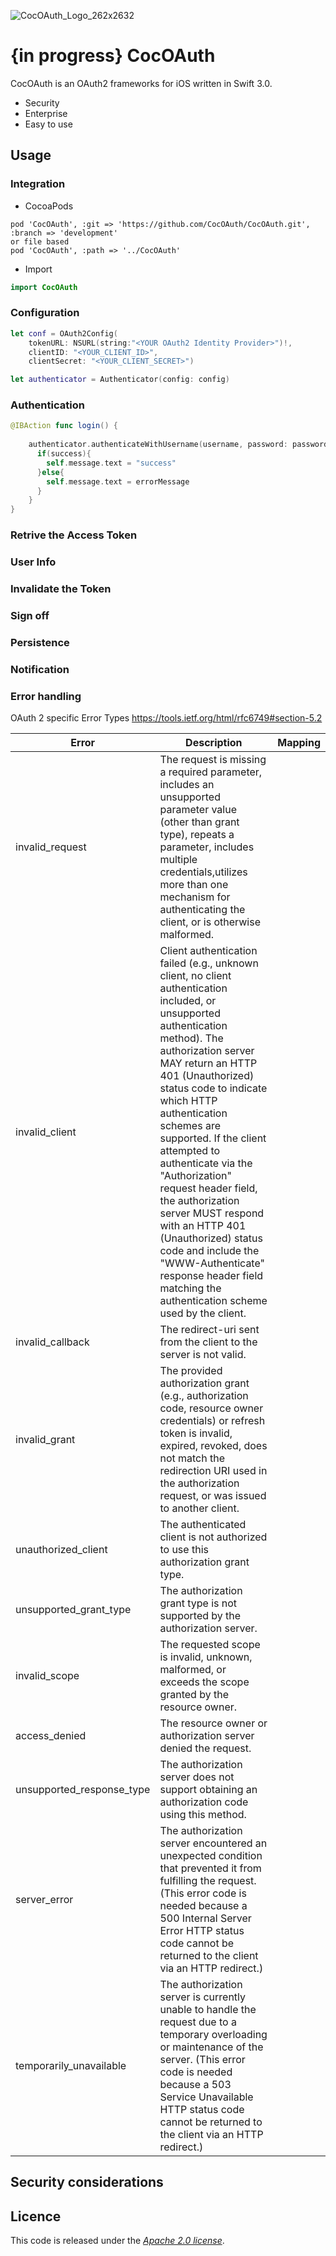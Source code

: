 ![CocOAuth_Logo_262x2632](http://cocoauth.marko-seifert.de/presskit/CocOAuth_Logo_262x262.png)


# {in progress} CocOAuth #

CocOAuth is an OAuth2 frameworks for iOS written in Swift 3.0.


- Security
- Enterprise
- Easy to use

## Usage ##

### Integration ###

- CocoaPods

```
pod 'CocOAuth', :git => 'https://github.com/CocOAuth/CocOAuth.git', :branch => 'development'
or file based
pod 'CocOAuth', :path => '../CocOAuth'
```
- Import
```swift
import CocOAuth
```

### Configuration ###
```swift
let conf = OAuth2Config(
	tokenURL: NSURL(string:"<YOUR OAuth2 Identity Provider>")!, 
	clientID: "<YOUR_CLIENT_ID>", 
	clientSecret: "<YOUR_CLIENT_SECRET>")

let authenticator = Authenticator(config: config)

```
### Authentication ###
```swift
@IBAction func login() {
    
    authenticator.authenticateWithUsername(username, password: password) {success, errorMessage in
      if(success){
        self.message.text = "success"
      }else{
        self.message.text = errorMessage
      }
    }
}
```
### Retrive the Access Token ###

### User Info ###

### Invalidate the Token ###

### Sign off ###

### Persistence ###

### Notification ###

### Error handling ###

OAuth 2 specific Error Types 
https://tools.ietf.org/html/rfc6749#section-5.2

Error | Description | Mapping
------|------------ |--------
invalid_request | The request is missing a required parameter, includes an unsupported parameter value (other than grant type), repeats a parameter, includes multiple credentials,utilizes more than one mechanism for authenticating the client, or is otherwise malformed.|
invalid_client|Client authentication failed (e.g., unknown client, no client authentication included, or unsupported authentication method). The authorization server MAY return an HTTP 401 (Unauthorized) status code to indicate which HTTP authentication schemes are supported. If the client attempted to authenticate via the "Authorization" request header field, the authorization server MUST respond with an HTTP 401 (Unauthorized) status code and include the "WWW-Authenticate" response header field matching the authentication scheme used by the client.|
invalid_callback|The redirect-uri sent from the client to the server is not valid.|
invalid_grant|The provided authorization grant (e.g., authorization code, resource owner credentials) or refresh token is invalid, expired, revoked, does not match the redirection URI used in the authorization request, or was issued to another client.|
unauthorized_client|The authenticated client is not authorized to use this authorization grant type.|
unsupported_grant_type|The authorization grant type is not supported by the authorization server.|
invalid_scope|The requested scope is invalid, unknown, malformed, or exceeds the scope granted by the resource owner.|
access_denied|The resource owner or authorization server denied the request.|
unsupported_response_type|The authorization server does not support obtaining an authorization code using this method.|
server_error|The authorization server encountered an unexpected condition that prevented it from fulfilling the request. (This error code is needed because a 500 Internal Server Error HTTP status code cannot be returned to the client via an HTTP redirect.)|
temporarily_unavailable|The authorization server is currently unable to handle the request due to a temporary overloading or maintenance of the server. (This error code is needed because a 503 Service Unavailable HTTP status code cannot be returned to the client via an HTTP redirect.)|

## Security considerations ##

## Licence ##

This code is released under the [_Apache 2.0 license_](LICENSE).


[sample]: https://github.com/p2/OAuth2App